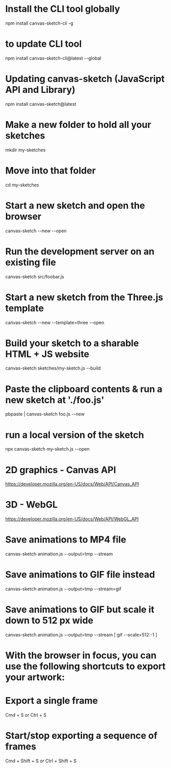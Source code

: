 # Install the CLI tool globally

npm install canvas-sketch-cli -g

# to update CLI tool

npm install canvas-sketch-cli@latest --global

# Updating canvas-sketch (JavaScript API and Library)

npm install canvas-sketch@latest

# Make a new folder to hold all your sketches

mkdir my-sketches

# Move into that folder

cd my-sketches

# Start a new sketch and open the browser

canvas-sketch --new --open

# Run the development server on an existing file

canvas-sketch src/foobar.js

# Start a new sketch from the Three.js template

canvas-sketch --new --template=three --open

# Build your sketch to a sharable HTML + JS website

canvas-sketch sketches/my-sketch.js --build

# Paste the clipboard contents & run a new sketch at './foo.js'

pbpaste | canvas-sketch foo.js --new

# run a local version of the sketch

npx canvas-sketch my-sketch.js --open

# 2D graphics - Canvas API

https://developer.mozilla.org/en-US/docs/Web/API/Canvas_API

# 3D - WebGL

https://developer.mozilla.org/en-US/docs/Web/API/WebGL_API

# Save animations to MP4 file

canvas-sketch animation.js --output=tmp --stream

# Save animations to GIF file instead

canvas-sketch animation.js --output=tmp --stream=gif

# Save animations to GIF but scale it down to 512 px wide

canvas-sketch animation.js --output=tmp --stream [ gif --scale=512:-1 ]

# With the browser in focus, you can use the following shortcuts to export your artwork:

# Export a single frame

Cmd + S or Ctrl + S

# Start/stop exporting a sequence of frames

Cmd + Shift + S or Ctrl + Shift + S
